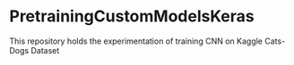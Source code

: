 # PretrainingCustomModelsKeras
This repository holds the experimentation of training CNN on Kaggle Cats-Dogs Dataset
